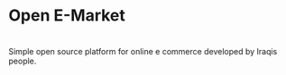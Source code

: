 # Open E-Market<h1> 

Simple open source platform for online e commerce developed by Iraqis people.

